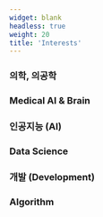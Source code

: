 ```yaml
---
widget: blank
headless: true
weight: 20
title: 'Interests'
---
```


<div class="features-grid">
  <div class="feature-item"><i class="fas fa-hospital"></i><h3>의학, 의공학</h3></div>
  <div class="feature-item"><i class="fas fa-brain"></i><h3>Medical AI & Brain</h3></div>
  <div class="feature-item"><i class="fas fa-laptop"></i><h3>인공지능 (AI)</h3></div>
  <div class="feature-item"><i class="fas fa-chart-line"></i><h3>Data Science</h3></div>
  <div class="feature-item"><i class="fas fa-code"></i><h3>개발 (Development)</h3></div>
  <div class="feature-item"><i class="fas fa-project-diagram"></i><h3>Algorithm</h3></div>
</div>

